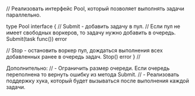 // Реализовать интерфейс Pool, который позволяет выполнять задачи параллельно. 

type Pool interface { 
// Submit - добавить задачу в пул. 
// Если пул не имеет свободных воркеров, то задачу нужно добавить в очередь. 
Submit(task func()) error 

// Stop - остановить воркер пул, дождаться выполнения всех добавленных ранее в очередь задач. 
Stop() error 
} // 

Дополнительно: 
// - Ограничить размер очереди. Если очередь переполнена то вернуть ошибку из метода Submit. 
// - Реализовать поддержку хука, который будет вызываться после выполнения каждой задачи.
